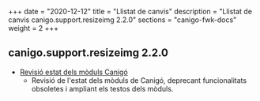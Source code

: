 +++
date        = "2020-12-12"
title       = "Llistat de canvis"
description = "Llistat de canvis canigo.support.resizeimg 2.2.0"
sections    = "canigo-fwk-docs"
weight		= 2
+++

## canigo.support.resizeimg 2.2.0

- [Revisió estat dels mòduls Canigó](/noticies/2020-03-24-Revisio_estat_moduls_Canigo_3.4)
   - Revisió de l'estat dels mòduls de Canigó, deprecant funcionalitats obsoletes i ampliant els testos dels mòduls.